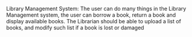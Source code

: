 Library Management System: The user can do many things in the 
Library Management system, the user can borrow a book, 
return a book and display available books. 
The Librarian should be able to upload a list of books, 
and modify such list if a book is lost or damaged
